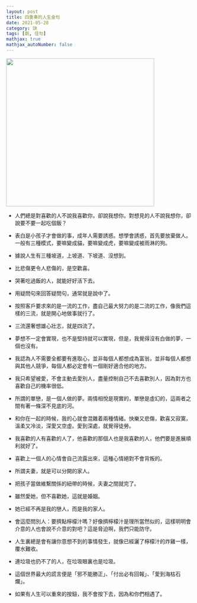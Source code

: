 ```yaml
---
layout: post
title: 四重奏的人生金句
date: 2021-05-28
category: 訣
tags: [劇, 佳句]
mathjax: true
mathjax_autoNumber: false
---
```


<img src="../../images/2021/quartet.jpg" style="width:400px;">

- 人們總是對喜歡的人不說我喜歡你，卻說我想你。對想見的人不說我想你，卻說要不要一起吃個飯？

- 表白是小孩子才會做的事，成年人需要誘惑。想學會誘惑，首先要放棄做人。一般有三種模式，要嘛變成貓，要嘛變成虎，要嘛變成被雨淋的狗。

<!--more-->

- 據說人生有三種坡道，上坡道、下坡道、沒想到。

- 比悲傷更令人悲傷的，是空歡喜。

- 哭著吃過飯的人，就能好好活下去。

- 用疑問句來回答疑問句，通常就是說中了。

- 按照客戶要求來的是一流的工作，盡自己最大努力的是二流的工作，像我們這樣的三流，就是開心地做事就行了。

- 三流還奢想雄心壯志，就是四流了。

- 夢想不一定會實現，也不是堅持就可以實現，但是，我覺得沒有白做的夢，一個也沒有。

- 我認為人不需要全都要有進取心，並非每個人都想成為富翁，並非每個人都想與其他人競爭，每個人都必定會有一個剛好適合他的地方。

- 我只希望被愛，不會主動去愛別人，盡量控制自己不去喜歡別人，因為對方也喜歡自己的機率很低。

- 所謂的單戀，是一個人做的夢。兩情相悅是現實的，單戀是虛幻的，這兩者之間有著一條深不見底的河。

- 和你在一起的時候，我的心就會混雜着兩種情緒。快樂又悲傷，歡喜又寂寞，溫柔又冷淡，深愛又空虛。愛到深處，就覺得徒勞。

- 我喜歡的人有喜歡的人了，他喜歡的那個人也是我喜歡的人，他們要是進展順利就好了。

- 喜歡上一個人的心情會自己流露出來，這種心情絕對不會背叛的。

- 所謂夫妻，就是可以分開的家人。

- 把孩子當做維繫關係的紐帶的時候，夫妻之間就完了。

- 雖然愛她，但不喜歡她，這就是婚姻。

- 她已經不再是我的戀人，而是我的家人。

- 會這麼問別人：要擠點檸檬汁嗎？好像擠檸檬汁是理所當然似的，這樣明明會介意的人也會說不介意的對吧？這是脅迫啊，我們只能防守。

- 人生裏總是會有讓你意想不到的事情發生，就像已經灑了檸檬汁的炸雞一樣，覆水難收。

- 連垃圾也扔不了的人，在垃圾眼裏也是垃圾。

- 這個世界最大的謊言便是「邪不能勝正」、「付出必有回報」、「愛到海枯石爛」。

- 如果有人生可以重來的按鈕，我不會按下去，因為和你們相遇了。

